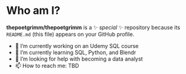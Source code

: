# Who am I?

**thepoetgrimm/thepoetgrimm** is a ✨ _special_ ✨ repository because its `README.md` (this file) appears on your GitHub profile.

- 🔭 I’m currently working on an Udemy SQL course
- 🌱 I’m currently learning SQL, Python, and Blendr
- 🤔 I’m looking for help with becoming a data analyst
- 📫 How to reach me: TBD
